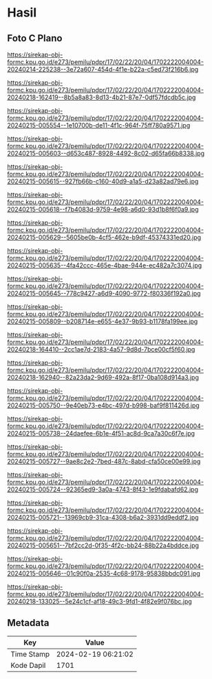 # Hasil

## Foto C Plano

https://sirekap-obj-formc.kpu.go.id/e273/pemilu/pdpr/17/02/22/20/04/1702222004004-20240214-225238--3e72a607-454d-4f1e-b22a-c5ed73f216b6.jpg

https://sirekap-obj-formc.kpu.go.id/e273/pemilu/pdpr/17/02/22/20/04/1702222004004-20240218-162419--8b5a8a83-8d13-4b21-87e7-0df57fdcdb5c.jpg

https://sirekap-obj-formc.kpu.go.id/e273/pemilu/pdpr/17/02/22/20/04/1702222004004-20240215-005554--1e10700b-de11-4f1c-964f-75ff780a9571.jpg

https://sirekap-obj-formc.kpu.go.id/e273/pemilu/pdpr/17/02/22/20/04/1702222004004-20240215-005603--d653c487-8928-4492-8c02-d65fa66b8338.jpg

https://sirekap-obj-formc.kpu.go.id/e273/pemilu/pdpr/17/02/22/20/04/1702222004004-20240215-005615--927fb66b-c160-40d9-a1a5-d23a82ad79e6.jpg

https://sirekap-obj-formc.kpu.go.id/e273/pemilu/pdpr/17/02/22/20/04/1702222004004-20240215-005618--f7b4083d-9759-4e98-a6d0-93d1b8f6f0a9.jpg

https://sirekap-obj-formc.kpu.go.id/e273/pemilu/pdpr/17/02/22/20/04/1702222004004-20240215-005629--5605be0b-4cf5-462e-b9df-45374331ed20.jpg

https://sirekap-obj-formc.kpu.go.id/e273/pemilu/pdpr/17/02/22/20/04/1702222004004-20240215-005635--4fa42ccc-465e-4bae-944e-ec482a7c3074.jpg

https://sirekap-obj-formc.kpu.go.id/e273/pemilu/pdpr/17/02/22/20/04/1702222004004-20240215-005645--778c9427-a6d9-4090-9772-f80336f192a0.jpg

https://sirekap-obj-formc.kpu.go.id/e273/pemilu/pdpr/17/02/22/20/04/1702222004004-20240215-005809--b208714e-e655-4e37-9b93-b1178fa199ee.jpg

https://sirekap-obj-formc.kpu.go.id/e273/pemilu/pdpr/17/02/22/20/04/1702222004004-20240218-164410--2cc1ae7d-2183-4a57-9d8d-7bce00cf5f60.jpg

https://sirekap-obj-formc.kpu.go.id/e273/pemilu/pdpr/17/02/22/20/04/1702222004004-20240218-162940--82a23da2-9d69-492a-8f17-0ba108d914a3.jpg

https://sirekap-obj-formc.kpu.go.id/e273/pemilu/pdpr/17/02/22/20/04/1702222004004-20240215-005750--9e40eb73-e4bc-497d-b998-baf9f811426d.jpg

https://sirekap-obj-formc.kpu.go.id/e273/pemilu/pdpr/17/02/22/20/04/1702222004004-20240215-005738--24daefee-6b1e-4f51-ac8d-9ca7a30c6f7e.jpg

https://sirekap-obj-formc.kpu.go.id/e273/pemilu/pdpr/17/02/22/20/04/1702222004004-20240215-005727--9ae8c2e2-7bed-487c-8abd-cfa50ce00e99.jpg

https://sirekap-obj-formc.kpu.go.id/e273/pemilu/pdpr/17/02/22/20/04/1702222004004-20240215-005724--92365ed9-3a0a-4743-8f43-1e9fdabafd62.jpg

https://sirekap-obj-formc.kpu.go.id/e273/pemilu/pdpr/17/02/22/20/04/1702222004004-20240215-005721--13969cb9-31ca-4308-b6a2-3931dd9eddf2.jpg

https://sirekap-obj-formc.kpu.go.id/e273/pemilu/pdpr/17/02/22/20/04/1702222004004-20240215-005651--7bf2cc2d-0f35-4f2c-bb24-88b22a4bddce.jpg

https://sirekap-obj-formc.kpu.go.id/e273/pemilu/pdpr/17/02/22/20/04/1702222004004-20240215-005646--01c90f0a-2535-4c68-9178-95838bbdc091.jpg

https://sirekap-obj-formc.kpu.go.id/e273/pemilu/pdpr/17/02/22/20/04/1702222004004-20240218-133025--5e24c1cf-af18-49c3-9fd1-4f82e9f076bc.jpg


## Metadata

| Key        | Value               |
| ---------- | ------------------- |
| Time Stamp | 2024-02-19 06:21:02 |
| Kode Dapil | 1701                |



